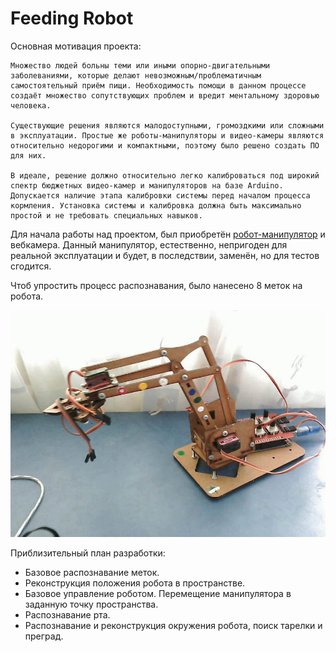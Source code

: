 # Feeding Robot

Основная мотивация проекта:

```
Множество людей больны теми или иными опорно-двигательными заболеваниями, которые делают невозможным/проблематичным самостоятельный приём пищи. Необходимость помощи в данном процессе создаёт множество сопутствующих проблем и вредит ментальному здоровью человека.

Существующие решения являются малодоступными, громоздкими или сложными в эксплуатации. Простые же роботы-манипуляторы и видео-камеры являются относительно недорогими и компактными, поэтому было решено создать ПО для них.

В идеале, решение должно относительно легко калиброваться под широкий спектр бюджетных видео-камер и манипуляторов на базе Arduino. Допускается наличие этапа калибровки системы перед началом процесса кормления. Установка системы и калибровка должна быть максимально простой и не требовать специальных навыков.
```

Для начала работы над проектом, был приобретён [робот-манипулятор](https://bitkit.com.ua/ru/konstruktor-robot-manipulyator-robit) и вебкамера. Данный манипулятор, естественно, непригоден для реальной эксплуатации и будет, в последствии, заменён, но для тестов сгодится.

Чтоб упростить процесс распознавания, было нанесено 8 меток на робота.

![](images\robot.jpg)

Приблизительный план разработки:

- Базовое распознавание меток.
- Реконструкция положения робота в пространстве.
- Базовое управление роботом. Перемещение манипулятора в заданную точку пространства.
- Распознавание рта.
- Распознавание и реконструкция окружения робота, поиск тарелки и преград.